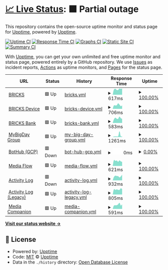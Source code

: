 # [📈 Live Status](https://upptime.github.io/upptime): <!--live status--> **🟧 Partial outage**

This repository contains the open-source uptime monitor and status page for [Upptime](https://upptime.js.org), powered by [Upptime](https://github.com/upptime/upptime).

[![Uptime CI](https://github.com/koj-co/upptime/workflows/Uptime%20CI/badge.svg)](https://github.com/koj-co/upptime/actions?query=workflow%3A%22Uptime+CI%22)
[![Response Time CI](https://github.com/koj-co/upptime/workflows/Response%20Time%20CI/badge.svg)](https://github.com/koj-co/upptime/actions?query=workflow%3A%22Response+Time+CI%22)
[![Graphs CI](https://github.com/koj-co/upptime/workflows/Graphs%20CI/badge.svg)](https://github.com/koj-co/upptime/actions?query=workflow%3A%22Graphs+CI%22)
[![Static Site CI](https://github.com/koj-co/upptime/workflows/Static%20Site%20CI/badge.svg)](https://github.com/koj-co/upptime/actions?query=workflow%3A%22Static+Site+CI%22)
[![Summary CI](https://github.com/koj-co/upptime/workflows/Summary%20CI/badge.svg)](https://github.com/koj-co/upptime/actions?query=workflow%3A%22Summary+CI%22)

With [Upptime](https://upptime.js.org), you can get your own unlimited and free uptime monitor and status page, powered entirely by a GitHub repository. We use [Issues](https://github.com/upptime/upptime/issues) as incident reports, [Actions](https://github.com/mybigday/service-uptime/actions) as uptime monitors, and [Pages](https://upptime.github.io/upptime) for the status page.

<!--start: status pages-->
<!-- This summary is generated by Upptime (https://github.com/upptime/upptime) -->
<!-- Do not edit this manually, your changes will be overwritten -->
<!-- prettier-ignore -->
| URL | Status | History | Response Time | Uptime |
| --- | ------ | ------- | ------------- | ------ |
| <img alt="" src="https://icons.duckduckgo.com/ip3/display.bricks.tools.ico" height="13"> [BRICKS](https://display.bricks.tools/api/workspace-public-health-check) | 🟩 Up | [bricks.yml](https://github.com/mybigday/service-uptime/commits/HEAD/history/bricks.yml) | <details><summary><img alt="Response time graph" src="./graphs/bricks/response-time-week.png" height="20"> 617ms</summary><br><a href="https://status.bricks.tools/history/bricks"><img alt="Response time 597" src="https://img.shields.io/endpoint?url=https%3A%2F%2Fraw.githubusercontent.com%2Fmybigday%2Fservice-uptime%2FHEAD%2Fapi%2Fbricks%2Fresponse-time.json"></a><br><a href="https://status.bricks.tools/history/bricks"><img alt="24-hour response time 690" src="https://img.shields.io/endpoint?url=https%3A%2F%2Fraw.githubusercontent.com%2Fmybigday%2Fservice-uptime%2FHEAD%2Fapi%2Fbricks%2Fresponse-time-day.json"></a><br><a href="https://status.bricks.tools/history/bricks"><img alt="7-day response time 617" src="https://img.shields.io/endpoint?url=https%3A%2F%2Fraw.githubusercontent.com%2Fmybigday%2Fservice-uptime%2FHEAD%2Fapi%2Fbricks%2Fresponse-time-week.json"></a><br><a href="https://status.bricks.tools/history/bricks"><img alt="30-day response time 604" src="https://img.shields.io/endpoint?url=https%3A%2F%2Fraw.githubusercontent.com%2Fmybigday%2Fservice-uptime%2FHEAD%2Fapi%2Fbricks%2Fresponse-time-month.json"></a><br><a href="https://status.bricks.tools/history/bricks"><img alt="1-year response time 588" src="https://img.shields.io/endpoint?url=https%3A%2F%2Fraw.githubusercontent.com%2Fmybigday%2Fservice-uptime%2FHEAD%2Fapi%2Fbricks%2Fresponse-time-year.json"></a></details> | <details><summary><a href="https://status.bricks.tools/history/bricks">100.00%</a></summary><a href="https://status.bricks.tools/history/bricks"><img alt="All-time uptime 99.99%" src="https://img.shields.io/endpoint?url=https%3A%2F%2Fraw.githubusercontent.com%2Fmybigday%2Fservice-uptime%2FHEAD%2Fapi%2Fbricks%2Fuptime.json"></a><br><a href="https://status.bricks.tools/history/bricks"><img alt="24-hour uptime 100.00%" src="https://img.shields.io/endpoint?url=https%3A%2F%2Fraw.githubusercontent.com%2Fmybigday%2Fservice-uptime%2FHEAD%2Fapi%2Fbricks%2Fuptime-day.json"></a><br><a href="https://status.bricks.tools/history/bricks"><img alt="7-day uptime 100.00%" src="https://img.shields.io/endpoint?url=https%3A%2F%2Fraw.githubusercontent.com%2Fmybigday%2Fservice-uptime%2FHEAD%2Fapi%2Fbricks%2Fuptime-week.json"></a><br><a href="https://status.bricks.tools/history/bricks"><img alt="30-day uptime 100.00%" src="https://img.shields.io/endpoint?url=https%3A%2F%2Fraw.githubusercontent.com%2Fmybigday%2Fservice-uptime%2FHEAD%2Fapi%2Fbricks%2Fuptime-month.json"></a><br><a href="https://status.bricks.tools/history/bricks"><img alt="1-year uptime 100.00%" src="https://img.shields.io/endpoint?url=https%3A%2F%2Fraw.githubusercontent.com%2Fmybigday%2Fservice-uptime%2FHEAD%2Fapi%2Fbricks%2Fuptime-year.json"></a></details>
| <img alt="" src="https://icons.duckduckgo.com/ip3/device.bricks.tools.ico" height="13"> [BRICKS Device](https://device.bricks.tools/api/public-health-check) | 🟩 Up | [bricks-device.yml](https://github.com/mybigday/service-uptime/commits/HEAD/history/bricks-device.yml) | <details><summary><img alt="Response time graph" src="./graphs/bricks-device/response-time-week.png" height="20"> 706ms</summary><br><a href="https://status.bricks.tools/history/bricks-device"><img alt="Response time 636" src="https://img.shields.io/endpoint?url=https%3A%2F%2Fraw.githubusercontent.com%2Fmybigday%2Fservice-uptime%2FHEAD%2Fapi%2Fbricks-device%2Fresponse-time.json"></a><br><a href="https://status.bricks.tools/history/bricks-device"><img alt="24-hour response time 644" src="https://img.shields.io/endpoint?url=https%3A%2F%2Fraw.githubusercontent.com%2Fmybigday%2Fservice-uptime%2FHEAD%2Fapi%2Fbricks-device%2Fresponse-time-day.json"></a><br><a href="https://status.bricks.tools/history/bricks-device"><img alt="7-day response time 706" src="https://img.shields.io/endpoint?url=https%3A%2F%2Fraw.githubusercontent.com%2Fmybigday%2Fservice-uptime%2FHEAD%2Fapi%2Fbricks-device%2Fresponse-time-week.json"></a><br><a href="https://status.bricks.tools/history/bricks-device"><img alt="30-day response time 641" src="https://img.shields.io/endpoint?url=https%3A%2F%2Fraw.githubusercontent.com%2Fmybigday%2Fservice-uptime%2FHEAD%2Fapi%2Fbricks-device%2Fresponse-time-month.json"></a><br><a href="https://status.bricks.tools/history/bricks-device"><img alt="1-year response time 578" src="https://img.shields.io/endpoint?url=https%3A%2F%2Fraw.githubusercontent.com%2Fmybigday%2Fservice-uptime%2FHEAD%2Fapi%2Fbricks-device%2Fresponse-time-year.json"></a></details> | <details><summary><a href="https://status.bricks.tools/history/bricks-device">100.00%</a></summary><a href="https://status.bricks.tools/history/bricks-device"><img alt="All-time uptime 99.99%" src="https://img.shields.io/endpoint?url=https%3A%2F%2Fraw.githubusercontent.com%2Fmybigday%2Fservice-uptime%2FHEAD%2Fapi%2Fbricks-device%2Fuptime.json"></a><br><a href="https://status.bricks.tools/history/bricks-device"><img alt="24-hour uptime 100.00%" src="https://img.shields.io/endpoint?url=https%3A%2F%2Fraw.githubusercontent.com%2Fmybigday%2Fservice-uptime%2FHEAD%2Fapi%2Fbricks-device%2Fuptime-day.json"></a><br><a href="https://status.bricks.tools/history/bricks-device"><img alt="7-day uptime 100.00%" src="https://img.shields.io/endpoint?url=https%3A%2F%2Fraw.githubusercontent.com%2Fmybigday%2Fservice-uptime%2FHEAD%2Fapi%2Fbricks-device%2Fuptime-week.json"></a><br><a href="https://status.bricks.tools/history/bricks-device"><img alt="30-day uptime 100.00%" src="https://img.shields.io/endpoint?url=https%3A%2F%2Fraw.githubusercontent.com%2Fmybigday%2Fservice-uptime%2FHEAD%2Fapi%2Fbricks-device%2Fuptime-month.json"></a><br><a href="https://status.bricks.tools/history/bricks-device"><img alt="1-year uptime 100.00%" src="https://img.shields.io/endpoint?url=https%3A%2F%2Fraw.githubusercontent.com%2Fmybigday%2Fservice-uptime%2FHEAD%2Fapi%2Fbricks-device%2Fuptime-year.json"></a></details>
| <img alt="" src="https://icons.duckduckgo.com/ip3/bank.bricks.tools.ico" height="13"> [BRICKS Bank](https://bank.bricks.tools/api/not-found) | 🟩 Up | [bricks-bank.yml](https://github.com/mybigday/service-uptime/commits/HEAD/history/bricks-bank.yml) | <details><summary><img alt="Response time graph" src="./graphs/bricks-bank/response-time-week.png" height="20"> 583ms</summary><br><a href="https://status.bricks.tools/history/bricks-bank"><img alt="Response time 545" src="https://img.shields.io/endpoint?url=https%3A%2F%2Fraw.githubusercontent.com%2Fmybigday%2Fservice-uptime%2FHEAD%2Fapi%2Fbricks-bank%2Fresponse-time.json"></a><br><a href="https://status.bricks.tools/history/bricks-bank"><img alt="24-hour response time 507" src="https://img.shields.io/endpoint?url=https%3A%2F%2Fraw.githubusercontent.com%2Fmybigday%2Fservice-uptime%2FHEAD%2Fapi%2Fbricks-bank%2Fresponse-time-day.json"></a><br><a href="https://status.bricks.tools/history/bricks-bank"><img alt="7-day response time 583" src="https://img.shields.io/endpoint?url=https%3A%2F%2Fraw.githubusercontent.com%2Fmybigday%2Fservice-uptime%2FHEAD%2Fapi%2Fbricks-bank%2Fresponse-time-week.json"></a><br><a href="https://status.bricks.tools/history/bricks-bank"><img alt="30-day response time 586" src="https://img.shields.io/endpoint?url=https%3A%2F%2Fraw.githubusercontent.com%2Fmybigday%2Fservice-uptime%2FHEAD%2Fapi%2Fbricks-bank%2Fresponse-time-month.json"></a><br><a href="https://status.bricks.tools/history/bricks-bank"><img alt="1-year response time 550" src="https://img.shields.io/endpoint?url=https%3A%2F%2Fraw.githubusercontent.com%2Fmybigday%2Fservice-uptime%2FHEAD%2Fapi%2Fbricks-bank%2Fresponse-time-year.json"></a></details> | <details><summary><a href="https://status.bricks.tools/history/bricks-bank">100.00%</a></summary><a href="https://status.bricks.tools/history/bricks-bank"><img alt="All-time uptime 100.00%" src="https://img.shields.io/endpoint?url=https%3A%2F%2Fraw.githubusercontent.com%2Fmybigday%2Fservice-uptime%2FHEAD%2Fapi%2Fbricks-bank%2Fuptime.json"></a><br><a href="https://status.bricks.tools/history/bricks-bank"><img alt="24-hour uptime 100.00%" src="https://img.shields.io/endpoint?url=https%3A%2F%2Fraw.githubusercontent.com%2Fmybigday%2Fservice-uptime%2FHEAD%2Fapi%2Fbricks-bank%2Fuptime-day.json"></a><br><a href="https://status.bricks.tools/history/bricks-bank"><img alt="7-day uptime 100.00%" src="https://img.shields.io/endpoint?url=https%3A%2F%2Fraw.githubusercontent.com%2Fmybigday%2Fservice-uptime%2FHEAD%2Fapi%2Fbricks-bank%2Fuptime-week.json"></a><br><a href="https://status.bricks.tools/history/bricks-bank"><img alt="30-day uptime 100.00%" src="https://img.shields.io/endpoint?url=https%3A%2F%2Fraw.githubusercontent.com%2Fmybigday%2Fservice-uptime%2FHEAD%2Fapi%2Fbricks-bank%2Fuptime-month.json"></a><br><a href="https://status.bricks.tools/history/bricks-bank"><img alt="1-year uptime 99.99%" src="https://img.shields.io/endpoint?url=https%3A%2F%2Fraw.githubusercontent.com%2Fmybigday%2Fservice-uptime%2FHEAD%2Fapi%2Fbricks-bank%2Fuptime-year.json"></a></details>
| <img alt="" src="https://icons.duckduckgo.com/ip3/group.mybigday.com.tw.ico" height="13"> [MyBigDay Group](https://group.mybigday.com.tw) | 🟩 Up | [my-big-day-group.yml](https://github.com/mybigday/service-uptime/commits/HEAD/history/my-big-day-group.yml) | <details><summary><img alt="Response time graph" src="./graphs/my-big-day-group/response-time-week.png" height="20"> 1261ms</summary><br><a href="https://status.bricks.tools/history/my-big-day-group"><img alt="Response time 916" src="https://img.shields.io/endpoint?url=https%3A%2F%2Fraw.githubusercontent.com%2Fmybigday%2Fservice-uptime%2FHEAD%2Fapi%2Fmy-big-day-group%2Fresponse-time.json"></a><br><a href="https://status.bricks.tools/history/my-big-day-group"><img alt="24-hour response time 592" src="https://img.shields.io/endpoint?url=https%3A%2F%2Fraw.githubusercontent.com%2Fmybigday%2Fservice-uptime%2FHEAD%2Fapi%2Fmy-big-day-group%2Fresponse-time-day.json"></a><br><a href="https://status.bricks.tools/history/my-big-day-group"><img alt="7-day response time 1261" src="https://img.shields.io/endpoint?url=https%3A%2F%2Fraw.githubusercontent.com%2Fmybigday%2Fservice-uptime%2FHEAD%2Fapi%2Fmy-big-day-group%2Fresponse-time-week.json"></a><br><a href="https://status.bricks.tools/history/my-big-day-group"><img alt="30-day response time 843" src="https://img.shields.io/endpoint?url=https%3A%2F%2Fraw.githubusercontent.com%2Fmybigday%2Fservice-uptime%2FHEAD%2Fapi%2Fmy-big-day-group%2Fresponse-time-month.json"></a><br><a href="https://status.bricks.tools/history/my-big-day-group"><img alt="1-year response time 876" src="https://img.shields.io/endpoint?url=https%3A%2F%2Fraw.githubusercontent.com%2Fmybigday%2Fservice-uptime%2FHEAD%2Fapi%2Fmy-big-day-group%2Fresponse-time-year.json"></a></details> | <details><summary><a href="https://status.bricks.tools/history/my-big-day-group">100.00%</a></summary><a href="https://status.bricks.tools/history/my-big-day-group"><img alt="All-time uptime 99.96%" src="https://img.shields.io/endpoint?url=https%3A%2F%2Fraw.githubusercontent.com%2Fmybigday%2Fservice-uptime%2FHEAD%2Fapi%2Fmy-big-day-group%2Fuptime.json"></a><br><a href="https://status.bricks.tools/history/my-big-day-group"><img alt="24-hour uptime 100.00%" src="https://img.shields.io/endpoint?url=https%3A%2F%2Fraw.githubusercontent.com%2Fmybigday%2Fservice-uptime%2FHEAD%2Fapi%2Fmy-big-day-group%2Fuptime-day.json"></a><br><a href="https://status.bricks.tools/history/my-big-day-group"><img alt="7-day uptime 100.00%" src="https://img.shields.io/endpoint?url=https%3A%2F%2Fraw.githubusercontent.com%2Fmybigday%2Fservice-uptime%2FHEAD%2Fapi%2Fmy-big-day-group%2Fuptime-week.json"></a><br><a href="https://status.bricks.tools/history/my-big-day-group"><img alt="30-day uptime 100.00%" src="https://img.shields.io/endpoint?url=https%3A%2F%2Fraw.githubusercontent.com%2Fmybigday%2Fservice-uptime%2FHEAD%2Fapi%2Fmy-big-day-group%2Fuptime-month.json"></a><br><a href="https://status.bricks.tools/history/my-big-day-group"><img alt="1-year uptime 99.86%" src="https://img.shields.io/endpoint?url=https%3A%2F%2Fraw.githubusercontent.com%2Fmybigday%2Fservice-uptime%2FHEAD%2Fapi%2Fmy-big-day-group%2Fuptime-year.json"></a></details>
| <img alt="" src="https://icons.duckduckgo.com/ip3/bothub.mybigday.com.tw.ico" height="13"> [BotHub (GCP)](https://bothub.mybigday.com.tw) | 🟥 Down | [bot-hub-gcp.yml](https://github.com/mybigday/service-uptime/commits/HEAD/history/bot-hub-gcp.yml) | <details><summary><img alt="Response time graph" src="./graphs/bot-hub-gcp/response-time-week.png" height="20"> 0ms</summary><br><a href="https://status.bricks.tools/history/bot-hub-gcp"><img alt="Response time 879" src="https://img.shields.io/endpoint?url=https%3A%2F%2Fraw.githubusercontent.com%2Fmybigday%2Fservice-uptime%2FHEAD%2Fapi%2Fbot-hub-gcp%2Fresponse-time.json"></a><br><a href="https://status.bricks.tools/history/bot-hub-gcp"><img alt="24-hour response time 0" src="https://img.shields.io/endpoint?url=https%3A%2F%2Fraw.githubusercontent.com%2Fmybigday%2Fservice-uptime%2FHEAD%2Fapi%2Fbot-hub-gcp%2Fresponse-time-day.json"></a><br><a href="https://status.bricks.tools/history/bot-hub-gcp"><img alt="7-day response time 0" src="https://img.shields.io/endpoint?url=https%3A%2F%2Fraw.githubusercontent.com%2Fmybigday%2Fservice-uptime%2FHEAD%2Fapi%2Fbot-hub-gcp%2Fresponse-time-week.json"></a><br><a href="https://status.bricks.tools/history/bot-hub-gcp"><img alt="30-day response time 0" src="https://img.shields.io/endpoint?url=https%3A%2F%2Fraw.githubusercontent.com%2Fmybigday%2Fservice-uptime%2FHEAD%2Fapi%2Fbot-hub-gcp%2Fresponse-time-month.json"></a><br><a href="https://status.bricks.tools/history/bot-hub-gcp"><img alt="1-year response time 815" src="https://img.shields.io/endpoint?url=https%3A%2F%2Fraw.githubusercontent.com%2Fmybigday%2Fservice-uptime%2FHEAD%2Fapi%2Fbot-hub-gcp%2Fresponse-time-year.json"></a></details> | <details><summary><a href="https://status.bricks.tools/history/bot-hub-gcp">0.00%</a></summary><a href="https://status.bricks.tools/history/bot-hub-gcp"><img alt="All-time uptime 77.06%" src="https://img.shields.io/endpoint?url=https%3A%2F%2Fraw.githubusercontent.com%2Fmybigday%2Fservice-uptime%2FHEAD%2Fapi%2Fbot-hub-gcp%2Fuptime.json"></a><br><a href="https://status.bricks.tools/history/bot-hub-gcp"><img alt="24-hour uptime 0.00%" src="https://img.shields.io/endpoint?url=https%3A%2F%2Fraw.githubusercontent.com%2Fmybigday%2Fservice-uptime%2FHEAD%2Fapi%2Fbot-hub-gcp%2Fuptime-day.json"></a><br><a href="https://status.bricks.tools/history/bot-hub-gcp"><img alt="7-day uptime 0.00%" src="https://img.shields.io/endpoint?url=https%3A%2F%2Fraw.githubusercontent.com%2Fmybigday%2Fservice-uptime%2FHEAD%2Fapi%2Fbot-hub-gcp%2Fuptime-week.json"></a><br><a href="https://status.bricks.tools/history/bot-hub-gcp"><img alt="30-day uptime 1.38%" src="https://img.shields.io/endpoint?url=https%3A%2F%2Fraw.githubusercontent.com%2Fmybigday%2Fservice-uptime%2FHEAD%2Fapi%2Fbot-hub-gcp%2Fuptime-month.json"></a><br><a href="https://status.bricks.tools/history/bot-hub-gcp"><img alt="1-year uptime 8.67%" src="https://img.shields.io/endpoint?url=https%3A%2F%2Fraw.githubusercontent.com%2Fmybigday%2Fservice-uptime%2FHEAD%2Fapi%2Fbot-hub-gcp%2Fuptime-year.json"></a></details>
| <img alt="" src="https://icons.duckduckgo.com/ip3/media.bricks.tools.ico" height="13"> [Media Flow](https://media.bricks.tools) | 🟩 Up | [media-flow.yml](https://github.com/mybigday/service-uptime/commits/HEAD/history/media-flow.yml) | <details><summary><img alt="Response time graph" src="./graphs/media-flow/response-time-week.png" height="20"> 621ms</summary><br><a href="https://status.bricks.tools/history/media-flow"><img alt="Response time 526" src="https://img.shields.io/endpoint?url=https%3A%2F%2Fraw.githubusercontent.com%2Fmybigday%2Fservice-uptime%2FHEAD%2Fapi%2Fmedia-flow%2Fresponse-time.json"></a><br><a href="https://status.bricks.tools/history/media-flow"><img alt="24-hour response time 509" src="https://img.shields.io/endpoint?url=https%3A%2F%2Fraw.githubusercontent.com%2Fmybigday%2Fservice-uptime%2FHEAD%2Fapi%2Fmedia-flow%2Fresponse-time-day.json"></a><br><a href="https://status.bricks.tools/history/media-flow"><img alt="7-day response time 621" src="https://img.shields.io/endpoint?url=https%3A%2F%2Fraw.githubusercontent.com%2Fmybigday%2Fservice-uptime%2FHEAD%2Fapi%2Fmedia-flow%2Fresponse-time-week.json"></a><br><a href="https://status.bricks.tools/history/media-flow"><img alt="30-day response time 543" src="https://img.shields.io/endpoint?url=https%3A%2F%2Fraw.githubusercontent.com%2Fmybigday%2Fservice-uptime%2FHEAD%2Fapi%2Fmedia-flow%2Fresponse-time-month.json"></a><br><a href="https://status.bricks.tools/history/media-flow"><img alt="1-year response time 547" src="https://img.shields.io/endpoint?url=https%3A%2F%2Fraw.githubusercontent.com%2Fmybigday%2Fservice-uptime%2FHEAD%2Fapi%2Fmedia-flow%2Fresponse-time-year.json"></a></details> | <details><summary><a href="https://status.bricks.tools/history/media-flow">100.00%</a></summary><a href="https://status.bricks.tools/history/media-flow"><img alt="All-time uptime 100.00%" src="https://img.shields.io/endpoint?url=https%3A%2F%2Fraw.githubusercontent.com%2Fmybigday%2Fservice-uptime%2FHEAD%2Fapi%2Fmedia-flow%2Fuptime.json"></a><br><a href="https://status.bricks.tools/history/media-flow"><img alt="24-hour uptime 100.00%" src="https://img.shields.io/endpoint?url=https%3A%2F%2Fraw.githubusercontent.com%2Fmybigday%2Fservice-uptime%2FHEAD%2Fapi%2Fmedia-flow%2Fuptime-day.json"></a><br><a href="https://status.bricks.tools/history/media-flow"><img alt="7-day uptime 100.00%" src="https://img.shields.io/endpoint?url=https%3A%2F%2Fraw.githubusercontent.com%2Fmybigday%2Fservice-uptime%2FHEAD%2Fapi%2Fmedia-flow%2Fuptime-week.json"></a><br><a href="https://status.bricks.tools/history/media-flow"><img alt="30-day uptime 100.00%" src="https://img.shields.io/endpoint?url=https%3A%2F%2Fraw.githubusercontent.com%2Fmybigday%2Fservice-uptime%2FHEAD%2Fapi%2Fmedia-flow%2Fuptime-month.json"></a><br><a href="https://status.bricks.tools/history/media-flow"><img alt="1-year uptime 100.00%" src="https://img.shields.io/endpoint?url=https%3A%2F%2Fraw.githubusercontent.com%2Fmybigday%2Fservice-uptime%2FHEAD%2Fapi%2Fmedia-flow%2Fuptime-year.json"></a></details>
| <img alt="" src="https://icons.duckduckgo.com/ip3/activity-log.bricks.tools.ico" height="13"> [Activity Log](https://activity-log.bricks.tools/health) | 🟥 Down | [activity-log.yml](https://github.com/mybigday/service-uptime/commits/HEAD/history/activity-log.yml) | <details><summary><img alt="Response time graph" src="./graphs/activity-log/response-time-week.png" height="20"> 932ms</summary><br><a href="https://status.bricks.tools/history/activity-log"><img alt="Response time 760" src="https://img.shields.io/endpoint?url=https%3A%2F%2Fraw.githubusercontent.com%2Fmybigday%2Fservice-uptime%2FHEAD%2Fapi%2Factivity-log%2Fresponse-time.json"></a><br><a href="https://status.bricks.tools/history/activity-log"><img alt="24-hour response time 1494" src="https://img.shields.io/endpoint?url=https%3A%2F%2Fraw.githubusercontent.com%2Fmybigday%2Fservice-uptime%2FHEAD%2Fapi%2Factivity-log%2Fresponse-time-day.json"></a><br><a href="https://status.bricks.tools/history/activity-log"><img alt="7-day response time 932" src="https://img.shields.io/endpoint?url=https%3A%2F%2Fraw.githubusercontent.com%2Fmybigday%2Fservice-uptime%2FHEAD%2Fapi%2Factivity-log%2Fresponse-time-week.json"></a><br><a href="https://status.bricks.tools/history/activity-log"><img alt="30-day response time 500" src="https://img.shields.io/endpoint?url=https%3A%2F%2Fraw.githubusercontent.com%2Fmybigday%2Fservice-uptime%2FHEAD%2Fapi%2Factivity-log%2Fresponse-time-month.json"></a><br><a href="https://status.bricks.tools/history/activity-log"><img alt="1-year response time 830" src="https://img.shields.io/endpoint?url=https%3A%2F%2Fraw.githubusercontent.com%2Fmybigday%2Fservice-uptime%2FHEAD%2Fapi%2Factivity-log%2Fresponse-time-year.json"></a></details> | <details><summary><a href="https://status.bricks.tools/history/activity-log">100.00%</a></summary><a href="https://status.bricks.tools/history/activity-log"><img alt="All-time uptime 97.84%" src="https://img.shields.io/endpoint?url=https%3A%2F%2Fraw.githubusercontent.com%2Fmybigday%2Fservice-uptime%2FHEAD%2Fapi%2Factivity-log%2Fuptime.json"></a><br><a href="https://status.bricks.tools/history/activity-log"><img alt="24-hour uptime 99.99%" src="https://img.shields.io/endpoint?url=https%3A%2F%2Fraw.githubusercontent.com%2Fmybigday%2Fservice-uptime%2FHEAD%2Fapi%2Factivity-log%2Fuptime-day.json"></a><br><a href="https://status.bricks.tools/history/activity-log"><img alt="7-day uptime 100.00%" src="https://img.shields.io/endpoint?url=https%3A%2F%2Fraw.githubusercontent.com%2Fmybigday%2Fservice-uptime%2FHEAD%2Fapi%2Factivity-log%2Fuptime-week.json"></a><br><a href="https://status.bricks.tools/history/activity-log"><img alt="30-day uptime 100.00%" src="https://img.shields.io/endpoint?url=https%3A%2F%2Fraw.githubusercontent.com%2Fmybigday%2Fservice-uptime%2FHEAD%2Fapi%2Factivity-log%2Fuptime-month.json"></a><br><a href="https://status.bricks.tools/history/activity-log"><img alt="1-year uptime 94.68%" src="https://img.shields.io/endpoint?url=https%3A%2F%2Fraw.githubusercontent.com%2Fmybigday%2Fservice-uptime%2FHEAD%2Fapi%2Factivity-log%2Fuptime-year.json"></a></details>
| <img alt="" src="https://icons.duckduckgo.com/ip3/activity.bricks.tools.ico" height="13"> [Activity Log (Legacy)](https://activity.bricks.tools) | 🟩 Up | [activity-log-legacy.yml](https://github.com/mybigday/service-uptime/commits/HEAD/history/activity-log-legacy.yml) | <details><summary><img alt="Response time graph" src="./graphs/activity-log-legacy/response-time-week.png" height="20"> 805ms</summary><br><a href="https://status.bricks.tools/history/activity-log-legacy"><img alt="Response time 700" src="https://img.shields.io/endpoint?url=https%3A%2F%2Fraw.githubusercontent.com%2Fmybigday%2Fservice-uptime%2FHEAD%2Fapi%2Factivity-log-legacy%2Fresponse-time.json"></a><br><a href="https://status.bricks.tools/history/activity-log-legacy"><img alt="24-hour response time 851" src="https://img.shields.io/endpoint?url=https%3A%2F%2Fraw.githubusercontent.com%2Fmybigday%2Fservice-uptime%2FHEAD%2Fapi%2Factivity-log-legacy%2Fresponse-time-day.json"></a><br><a href="https://status.bricks.tools/history/activity-log-legacy"><img alt="7-day response time 805" src="https://img.shields.io/endpoint?url=https%3A%2F%2Fraw.githubusercontent.com%2Fmybigday%2Fservice-uptime%2FHEAD%2Fapi%2Factivity-log-legacy%2Fresponse-time-week.json"></a><br><a href="https://status.bricks.tools/history/activity-log-legacy"><img alt="30-day response time 692" src="https://img.shields.io/endpoint?url=https%3A%2F%2Fraw.githubusercontent.com%2Fmybigday%2Fservice-uptime%2FHEAD%2Fapi%2Factivity-log-legacy%2Fresponse-time-month.json"></a><br><a href="https://status.bricks.tools/history/activity-log-legacy"><img alt="1-year response time 704" src="https://img.shields.io/endpoint?url=https%3A%2F%2Fraw.githubusercontent.com%2Fmybigday%2Fservice-uptime%2FHEAD%2Fapi%2Factivity-log-legacy%2Fresponse-time-year.json"></a></details> | <details><summary><a href="https://status.bricks.tools/history/activity-log-legacy">100.00%</a></summary><a href="https://status.bricks.tools/history/activity-log-legacy"><img alt="All-time uptime 100.00%" src="https://img.shields.io/endpoint?url=https%3A%2F%2Fraw.githubusercontent.com%2Fmybigday%2Fservice-uptime%2FHEAD%2Fapi%2Factivity-log-legacy%2Fuptime.json"></a><br><a href="https://status.bricks.tools/history/activity-log-legacy"><img alt="24-hour uptime 100.00%" src="https://img.shields.io/endpoint?url=https%3A%2F%2Fraw.githubusercontent.com%2Fmybigday%2Fservice-uptime%2FHEAD%2Fapi%2Factivity-log-legacy%2Fuptime-day.json"></a><br><a href="https://status.bricks.tools/history/activity-log-legacy"><img alt="7-day uptime 100.00%" src="https://img.shields.io/endpoint?url=https%3A%2F%2Fraw.githubusercontent.com%2Fmybigday%2Fservice-uptime%2FHEAD%2Fapi%2Factivity-log-legacy%2Fuptime-week.json"></a><br><a href="https://status.bricks.tools/history/activity-log-legacy"><img alt="30-day uptime 100.00%" src="https://img.shields.io/endpoint?url=https%3A%2F%2Fraw.githubusercontent.com%2Fmybigday%2Fservice-uptime%2FHEAD%2Fapi%2Factivity-log-legacy%2Fuptime-month.json"></a><br><a href="https://status.bricks.tools/history/activity-log-legacy"><img alt="1-year uptime 100.00%" src="https://img.shields.io/endpoint?url=https%3A%2F%2Fraw.githubusercontent.com%2Fmybigday%2Fservice-uptime%2FHEAD%2Fapi%2Factivity-log-legacy%2Fuptime-year.json"></a></details>
| <img alt="" src="https://icons.duckduckgo.com/ip3/media-companion.bricks.tools.ico" height="13"> [Media Companion](https://media-companion.bricks.tools) | 🟩 Up | [media-companion.yml](https://github.com/mybigday/service-uptime/commits/HEAD/history/media-companion.yml) | <details><summary><img alt="Response time graph" src="./graphs/media-companion/response-time-week.png" height="20"> 591ms</summary><br><a href="https://status.bricks.tools/history/media-companion"><img alt="Response time 505" src="https://img.shields.io/endpoint?url=https%3A%2F%2Fraw.githubusercontent.com%2Fmybigday%2Fservice-uptime%2FHEAD%2Fapi%2Fmedia-companion%2Fresponse-time.json"></a><br><a href="https://status.bricks.tools/history/media-companion"><img alt="24-hour response time 636" src="https://img.shields.io/endpoint?url=https%3A%2F%2Fraw.githubusercontent.com%2Fmybigday%2Fservice-uptime%2FHEAD%2Fapi%2Fmedia-companion%2Fresponse-time-day.json"></a><br><a href="https://status.bricks.tools/history/media-companion"><img alt="7-day response time 591" src="https://img.shields.io/endpoint?url=https%3A%2F%2Fraw.githubusercontent.com%2Fmybigday%2Fservice-uptime%2FHEAD%2Fapi%2Fmedia-companion%2Fresponse-time-week.json"></a><br><a href="https://status.bricks.tools/history/media-companion"><img alt="30-day response time 510" src="https://img.shields.io/endpoint?url=https%3A%2F%2Fraw.githubusercontent.com%2Fmybigday%2Fservice-uptime%2FHEAD%2Fapi%2Fmedia-companion%2Fresponse-time-month.json"></a><br><a href="https://status.bricks.tools/history/media-companion"><img alt="1-year response time 523" src="https://img.shields.io/endpoint?url=https%3A%2F%2Fraw.githubusercontent.com%2Fmybigday%2Fservice-uptime%2FHEAD%2Fapi%2Fmedia-companion%2Fresponse-time-year.json"></a></details> | <details><summary><a href="https://status.bricks.tools/history/media-companion">100.00%</a></summary><a href="https://status.bricks.tools/history/media-companion"><img alt="All-time uptime 100.00%" src="https://img.shields.io/endpoint?url=https%3A%2F%2Fraw.githubusercontent.com%2Fmybigday%2Fservice-uptime%2FHEAD%2Fapi%2Fmedia-companion%2Fuptime.json"></a><br><a href="https://status.bricks.tools/history/media-companion"><img alt="24-hour uptime 100.00%" src="https://img.shields.io/endpoint?url=https%3A%2F%2Fraw.githubusercontent.com%2Fmybigday%2Fservice-uptime%2FHEAD%2Fapi%2Fmedia-companion%2Fuptime-day.json"></a><br><a href="https://status.bricks.tools/history/media-companion"><img alt="7-day uptime 100.00%" src="https://img.shields.io/endpoint?url=https%3A%2F%2Fraw.githubusercontent.com%2Fmybigday%2Fservice-uptime%2FHEAD%2Fapi%2Fmedia-companion%2Fuptime-week.json"></a><br><a href="https://status.bricks.tools/history/media-companion"><img alt="30-day uptime 100.00%" src="https://img.shields.io/endpoint?url=https%3A%2F%2Fraw.githubusercontent.com%2Fmybigday%2Fservice-uptime%2FHEAD%2Fapi%2Fmedia-companion%2Fuptime-month.json"></a><br><a href="https://status.bricks.tools/history/media-companion"><img alt="1-year uptime 100.00%" src="https://img.shields.io/endpoint?url=https%3A%2F%2Fraw.githubusercontent.com%2Fmybigday%2Fservice-uptime%2FHEAD%2Fapi%2Fmedia-companion%2Fuptime-year.json"></a></details>

<!--end: status pages-->

[**Visit our status website →**](https://upptime.github.io/upptime)

## 📄 License

- Powered by: [Upptime](https://github.com/upptime/upptime)
- Code: [MIT](./LICENSE) © [Upptime](https://upptime.js.org)
- Data in the `./history` directory: [Open Database License](https://opendatacommons.org/licenses/odbl/1-0/)
